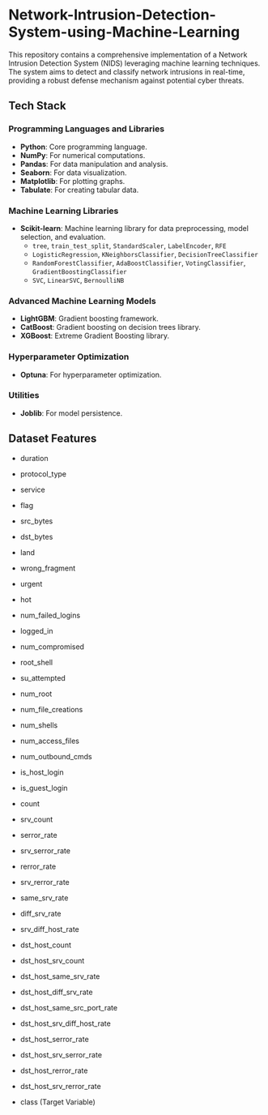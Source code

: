 # Network-Intrusion-Detection-System-using-Machine-Learning
This repository contains a comprehensive implementation of a Network Intrusion Detection System (NIDS) leveraging machine learning techniques. The system aims to detect and classify network intrusions in real-time, providing a robust defense mechanism against potential cyber threats.

## Tech Stack

### Programming Languages and Libraries
- **Python**: Core programming language.
- **NumPy**: For numerical computations.
- **Pandas**: For data manipulation and analysis.
- **Seaborn**: For data visualization.
- **Matplotlib**: For plotting graphs.
- **Tabulate**: For creating tabular data.

### Machine Learning Libraries
- **Scikit-learn**: Machine learning library for data preprocessing, model selection, and evaluation.
  - `tree`, `train_test_split`, `StandardScaler`, `LabelEncoder`, `RFE`
  - `LogisticRegression`, `KNeighborsClassifier`, `DecisionTreeClassifier`
  - `RandomForestClassifier`, `AdaBoostClassifier`, `VotingClassifier`, `GradientBoostingClassifier`
  - `SVC`, `LinearSVC`, `BernoulliNB`

### Advanced Machine Learning Models
- **LightGBM**: Gradient boosting framework.
- **CatBoost**: Gradient boosting on decision trees library.
- **XGBoost**: Extreme Gradient Boosting library.

### Hyperparameter Optimization
- **Optuna**: For hyperparameter optimization.

### Utilities
- **Joblib**: For model persistence.


## Dataset Features


- duration
- protocol_type
- service
- flag
- src_bytes

- dst_bytes
- land
- wrong_fragment
- urgent
- hot

- num_failed_logins
- logged_in
- num_compromised
- root_shell
- su_attempted

- num_root
- num_file_creations
- num_shells
- num_access_files
- num_outbound_cmds

- is_host_login
- is_guest_login
- count
- srv_count
- serror_rate

- srv_serror_rate
- rerror_rate
- srv_rerror_rate
- same_srv_rate
- diff_srv_rate

- srv_diff_host_rate
- dst_host_count
- dst_host_srv_count
- dst_host_same_srv_rate
- dst_host_diff_srv_rate

- dst_host_same_src_port_rate
- dst_host_srv_diff_host_rate
- dst_host_serror_rate
- dst_host_srv_serror_rate
- dst_host_rerror_rate

- dst_host_srv_rerror_rate
- class (Target Variable)

